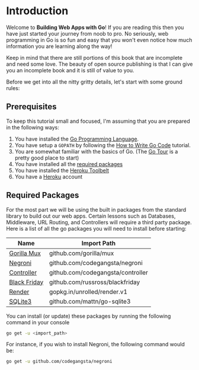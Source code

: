 # Introduction

Welcome to **Building Web Apps with Go**! If you are reading this then you have just started your journey from noob to pro. No seriously, web programming in Go is so fun and easy that you won't even notice how much information you are learning along the way!

Keep in mind that there are still portions of this book that are incomplete and need some love. The beauty of open source publishing is that I can give you an incomplete book and it is still of value to you.

Before we get into all the nitty gritty details, let's start with some ground rules:

## Prerequisites
To keep this tutorial small and focused, I'm assuming that you are prepared in the following ways:

1. You have installed the [Go Programming Language](https://golang.org).
2. You have setup a `GOPATH` by following the [How to Write Go Code](https://golang.org/doc/code.html#Organization) tutorial.
3. You are somewhat familiar with the basics of Go. (The [Go Tour](http://tour.golang.org) is a pretty good place to start)
4. You have installed all the [required packages](#required-packages)
5. You have installed the [Heroku Toolbelt](https://toolbelt.heroku.com/)
6. You have a [Heroku](https://id.heroku.com/signup) account

## Required Packages
For the most part we will be using the built in packages from the standard library to build out our web apps. Certain lessons such as Databases, Middleware, URL Routing, and Controllers will require a third party package. Here is a list of all the go packages you will need to install before starting:

| Name | Import Path |
| -- | -- |
| [Gorilla Mux](https://github.com/gorilla/mux) | github.com/gorilla/mux |
| [Negroni](https://github.com/codegangsta/negroni) | github.com/codegangsta/negroni |
| [Controller](https://github.com/codegangsta/controller) | github.com/codegangsta/controller |
| [Black Friday](https://github.com/russross/blackfriday) | github.com/russross/blackfriday |
| [Render](https://github.com/unrolled/render/tree/v1) | gopkg.in/unrolled/render.v1 |
| [SQLite3](https://github.com/mattn/go-sqlite3) | github.com/mattn/go-sqlite3 |

You can install (or update) these packages by running the following command in your console

``` bash
go get -u <import_path>
```

For instance, if you wish to install Negroni, the following command would be:

``` bash
go get -u github.com/codegangsta/negroni
```

